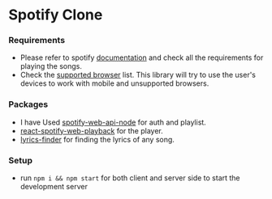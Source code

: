 # Spotify Clone

### Requirements
- Please refer to spotify [documentation](https://developer.spotify.com/documentation/web-playback-sdk/) and check all the requirements for playing the songs.
- Check the [supported browser](https://developer.spotify.com/documentation/web-playback-sdk/#supported-browsers) list. This library will try to use the user's devices to work with mobile and unsupported browsers.

### Packages 
- I have Used [spotify-web-api-node](https://www.npmjs.com/package/spotify-web-api-node) for auth and playlist.
- [react-spotify-web-playback](https://www.npmjs.com/package/react-spotify-web-playback) for the player.
- [lyrics-finder](https://www.npmjs.com/package/lyrics-finder) for finding the lyrics of any song.

### Setup
- run ```npm i && npm start``` for both client and server side to start the development server
